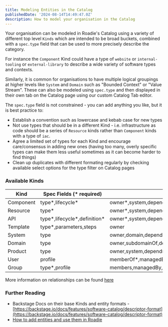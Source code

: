 ```yaml
---
title: Modeling Entities in the Catalog
publishedDate: '2024-08-14T14:49:47.0Z'
description: How to model your organisation in the Catalog
---
```


Your organisation can be modeled in Roadie's Catalog using a variety of different top level `Kinds` which are intended to be broad buckets, combined with a `spec.type` field that can be used to more precisely describe the category. 

For instance the `Component` Kind could have a type of `website` or `internal-tooling` or `external-library` to describe a wide variety of software types and contexts. 

Similarly, it is common for organisations to have multiple logical groupings at higher levels like `System` and `Domain` such as "Bounded Context" or "Value Stream". These can also be modeled using `spec.type` and then displayed in their own tab on the Catalog page using our custom Catalog Tab editor. 

The `spec.type` field is not constrained - you can add anything you like, but it is best practice to:
- Establish a convention such as lowercase and kebab case for new types
- Not use types that should be in a different Kind - i.e. infrastructure as code should be a series of `Resource` kinds rather than `Component` kinds with a type of `iac`.
- Agree a limited set of types for each Kind and encourage care/consensus in adding new ones (having too many, overly specific types can make them less useful sometimes as it can become harder to find things)
- Clean up duplicates with different formating regularly by checking available select options for the type filter on Catalog pages


### Available Kinds

| Kind      | Spec Fields (* required)     | Available `spec` Relationships                                                               |
|-----------|------------------------------|----------------------------------------------------------------------------------------------|
| Component | type*,lifecycle*             | owner*,system,dependsOn,dependencyOf,providesApis,consumesApis,subcomponentOf,hasPart,partOf |
| Resource  | type*                        | owner*,system,dependsOn,dependencyOf,hasPart,partOf                                          |
| API       | type*,lifecycle*,definition* | owner*,system,dependsOn,dependencyOf,partOf                                                  |
| Template  | type*,parameters,steps       | owner                                                                                        |
| System    | type                         | owner,domain,dependsOn,dependencyOf,parentOf,childOf,hasPart,partOf                          |
| Domain    | type                         | owner,subdomainOf,dependsOn,dependencyOf,parentOf,childOf,hasPart,partOf                     |
| Product   | type                         | owner,system,dependsOn,dependencyOf,parentOf,childOf,hasPart,partOf                          |
| User      | profile                      | memberOf*,managedBy,manages                                                                  |
| Group     | type*,profile                | members,managedBy,children*,parent                                                           |

More information on relationships can be found [here](../showing-dependencies)

### Further Reading
- Backstage Docs on their base Kinds and entity formats - [https://backstage.io/docs/features/software-catalog/descriptor-format](https://backstage.io/docs/features/software-catalog/descriptor-format)
- [How to add entities and use them in Roadie](../../getting-started/adding-a-catalog-item)
